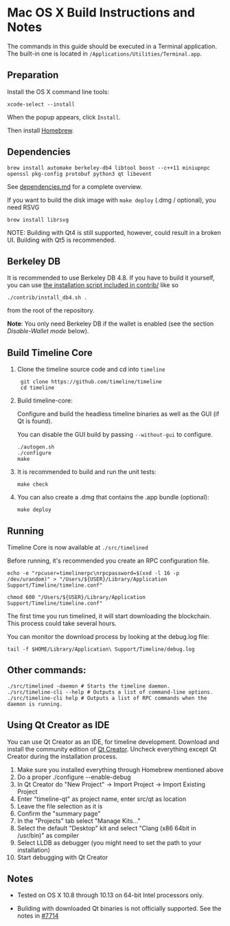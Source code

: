 Mac OS X Build Instructions and Notes
====================================
The commands in this guide should be executed in a Terminal application.
The built-in one is located in `/Applications/Utilities/Terminal.app`.

Preparation
-----------
Install the OS X command line tools:

`xcode-select --install`

When the popup appears, click `Install`.

Then install [Homebrew](https://brew.sh).

Dependencies
----------------------

    brew install automake berkeley-db4 libtool boost --c++11 miniupnpc openssl pkg-config protobuf python3 qt libevent

See [dependencies.md](dependencies.md) for a complete overview.

If you want to build the disk image with `make deploy` (.dmg / optional), you need RSVG

    brew install librsvg

NOTE: Building with Qt4 is still supported, however, could result in a broken UI. Building with Qt5 is recommended.

Berkeley DB
-----------
It is recommended to use Berkeley DB 4.8. If you have to build it yourself,
you can use [the installation script included in contrib/](contrib/install_db4.sh)
like so

```shell
./contrib/install_db4.sh .
```

from the root of the repository.

**Note**: You only need Berkeley DB if the wallet is enabled (see the section *Disable-Wallet mode* below).

Build Timeline Core
------------------------

1. Clone the timeline source code and cd into `timeline`

        git clone https://github.com/timeline/timeline
        cd timeline

2.  Build timeline-core:

    Configure and build the headless timeline binaries as well as the GUI (if Qt is found).

    You can disable the GUI build by passing `--without-gui` to configure.

        ./autogen.sh
        ./configure
        make

3.  It is recommended to build and run the unit tests:

        make check

4.  You can also create a .dmg that contains the .app bundle (optional):

        make deploy

Running
-------

Timeline Core is now available at `./src/timelined`

Before running, it's recommended you create an RPC configuration file.

    echo -e "rpcuser=timelinerpc\nrpcpassword=$(xxd -l 16 -p /dev/urandom)" > "/Users/${USER}/Library/Application Support/Timeline/timeline.conf"

    chmod 600 "/Users/${USER}/Library/Application Support/Timeline/timeline.conf"

The first time you run timelined, it will start downloading the blockchain. This process could take several hours.

You can monitor the download process by looking at the debug.log file:

    tail -f $HOME/Library/Application\ Support/Timeline/debug.log

Other commands:
-------

    ./src/timelined -daemon # Starts the timeline daemon.
    ./src/timeline-cli --help # Outputs a list of command-line options.
    ./src/timeline-cli help # Outputs a list of RPC commands when the daemon is running.

Using Qt Creator as IDE
------------------------
You can use Qt Creator as an IDE, for timeline development.
Download and install the community edition of [Qt Creator](https://www.qt.io/download/).
Uncheck everything except Qt Creator during the installation process.

1. Make sure you installed everything through Homebrew mentioned above
2. Do a proper ./configure --enable-debug
3. In Qt Creator do "New Project" -> Import Project -> Import Existing Project
4. Enter "timeline-qt" as project name, enter src/qt as location
5. Leave the file selection as it is
6. Confirm the "summary page"
7. In the "Projects" tab select "Manage Kits..."
8. Select the default "Desktop" kit and select "Clang (x86 64bit in /usr/bin)" as compiler
9. Select LLDB as debugger (you might need to set the path to your installation)
10. Start debugging with Qt Creator

Notes
-----

* Tested on OS X 10.8 through 10.13 on 64-bit Intel processors only.

* Building with downloaded Qt binaries is not officially supported. See the notes in [#7714](https://github.com/timeline/timeline/issues/7714)

